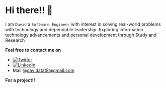 # Hi there!! 👋

I am `David` a `Software Engineer` with interest in solving real-world problems with technology and dependable leadership. Exploring information technology advancements and personal development through Study and Research

**Feel free to contact me on**

* [![Twitter](https://img.shields.io/badge/Twitter-%231DA1F2.svg?&style=flat-square&logo=twitter&logoColor=white)](https://twitter.com/iamdaveeazi)
* [![LinkedIn](https://img.shields.io/badge/LinkedIn-%230077B5.svg?&style=flat-square&logo=linkedin&logoColor=white)](https://www.linkedin.com/in/david-atat/)
* Mail @davidatat8@gmail.com 

**For a project!!**
